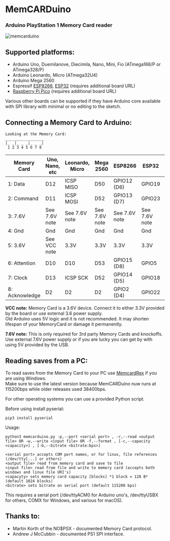 # MemCARDuino
### Arduino PlayStation 1 Memory Card reader
![memcarduino](https://github.com/ShendoXT/memcarduino/blob/master/Images/memcarduino.jpg)

## Supported platforms:
* Arduino Uno, Duemilanove, Diecimila, Nano, Mini, Fio (ATmega168/P or ATmega328/P)
* Arduino Leonardo, Micro (ATmega32U4)
* Arduino Mega 2560
* Espressif [ESP8266](https://github.com/esp8266/Arduino), [ESP32](https://github.com/espressif/arduino-esp32) (requires additional board URL)
* [Raspberry Pi Pico](https://github.com/earlephilhower/arduino-pico) (requires additional board URL)

Various other boards can be supported if they have Arduino core available with SPI library with minimal or no editing to the sketch.
## Connecting a Memory Card to Arduino:
    Looking at the Memory Card:
    _________________
    |_ _|_ _ _|_ _ _|
     1 2 3 4 5 6 7 8
     
| Memory Card   | Uno, Nano, etc| Leonardo, Micro| Mega 2560 | ESP8266 | ESP32 | Pi Pico |
| ------------- | ------------- |--| -- | -- | -- | -- |
|1: Data | D12 | ICSP MISO | D50 | GPIO12 (D6)| GPIO19 | GP16
|2: Command | D11 | ICSP MOSI | D52 | GPIO13 (D7)| GPIO23 | GP19
|3: 7.6V | See 7.6V note | See 7.6V note | See 7.6V note | See 7.6V note | See 7.6V note | See 7.6V note
|4: Gnd  | Gnd | Gnd | Gnd | Gnd | Gnd | Gnd
|5: 3.6V | See VCC note | 3.3V | 3.3V | 3.3V | 3.3V | 3.3V
|6: Attention  | D10 | D10 | D53 | GPIO15 (D8) | GPIO5 | GP17
|7: Clock  | D13 | ICSP SCK | D52 | GPIO14 (D5) | GPIO18 | GP18
|8: Acknowledge  | D2 | D2 | D2 | GPIO2 (D4) | GPIO22 | GP20

**VCC note:** Memory Card is a 3.6V device. Connect it to either 3.3V provided by the board or use external 3.6 power supply.<br>
Old Arduino uses 5V logic and it is not recommended. It may shorten lifespan of your MemoryCard or damage it permanently.

**7.6V note:** This is only required for 3rd party Memory Cards and knockoffs.<br>
Use external 7.6V power supply or if you are lucky you can get by with using 5V provided by the USB.

## Reading saves from a PC:
To read saves from the Memory Card to your PC use [MemcardRex](https://github.com/ShendoXT/memcardrex/releases) if you are using Windows.<br>
Make sure to use the latest version because MemCARDuino nuw runs at 115200bps while older releases used 38400bps.

For other operating systems you can use a provided Python script.

Before using install pyserial:

    pip3 install pyserial
Usage:

    python3 memcarduino.py -p,--port <serial port> , -r,--read <output file> OR -w,--write <input file> OR -f,--format , [-c,--capacity <capacity>] , [-b,--bitrate <bitrate:bps>]

    <serial port> accepts COM port names, or for linux, file references (/dev/tty[...] or others)
    <output file> read from memory card and save to file
    <input file> read from file and write to memory card (accepts both windows and linux file URI's)
    <capacyty> sets memory card capacity [blocks] *1 block = 128 B* (default 1024 blocks)
    <bitrate> sets bitrate on serial port (default 115200 bps)

This requires a serial port (/dev/ttyACM0 for Arduino uno's, /dev/ttyUSBX for others, COMX for Windows, and various for macOS).

## Thanks to:
* Martin Korth of the NO$PSX - documented Memory Card protocol.
* Andrew J McCubbin - documented PS1 SPI interface.
